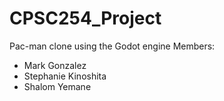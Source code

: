 # CPSC254_Project
Pac-man clone using the Godot engine
Members:
- Mark Gonzalez
- Stephanie Kinoshita
- Shalom Yemane
